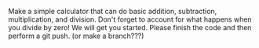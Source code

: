 Make a simple calculator that can do basic addition, subtraction, multiplication, and division.  Don't forget to account for what happens when you divide by zero!
We will get you started.  Please finish the code and then perform a git push. (or make a branch???)
